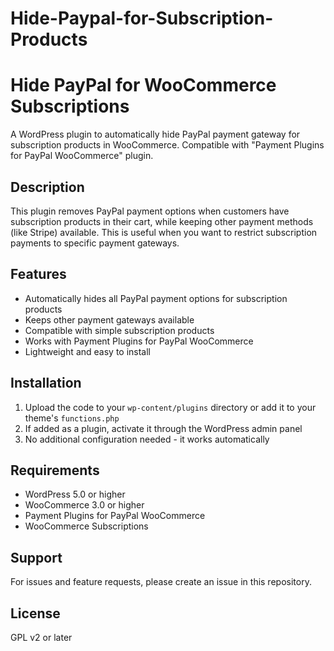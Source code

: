 # Hide-Paypal-for-Subscription-Products
# Hide PayPal for WooCommerce Subscriptions

A WordPress plugin to automatically hide PayPal payment gateway for subscription products in WooCommerce. Compatible with "Payment Plugins for PayPal WooCommerce" plugin.

## Description
This plugin removes PayPal payment options when customers have subscription products in their cart, while keeping other payment methods (like Stripe) available. This is useful when you want to restrict subscription payments to specific payment gateways.

## Features
- Automatically hides all PayPal payment options for subscription products
- Keeps other payment gateways available
- Compatible with simple subscription products
- Works with Payment Plugins for PayPal WooCommerce
- Lightweight and easy to install

## Installation
1. Upload the code to your `wp-content/plugins` directory or add it to your theme's `functions.php`
2. If added as a plugin, activate it through the WordPress admin panel
3. No additional configuration needed - it works automatically

## Requirements
- WordPress 5.0 or higher
- WooCommerce 3.0 or higher
- Payment Plugins for PayPal WooCommerce
- WooCommerce Subscriptions

## Support
For issues and feature requests, please create an issue in this repository.

## License
GPL v2 or later
